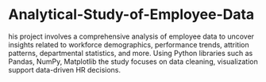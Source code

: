 # Analytical-Study-of-Employee-Data
his project involves a comprehensive analysis of employee data to uncover insights related to workforce demographics, performance trends, attrition patterns, departmental statistics, and more. Using Python libraries such as Pandas, NumPy, Matplotlib the study focuses on data cleaning, visualization support data-driven HR decisions.
